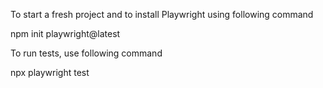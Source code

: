To start a fresh project and to install Playwright using following command

npm init playwright@latest

To run tests, use following command

npx playwright test
